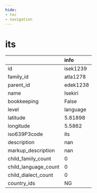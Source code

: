 ```yaml
---
hide:
- toc
- navigation
---
```

# its
|                      | info     |
|:---------------------|:---------|
| id                   | isek1239 |
| family_id            | atla1278 |
| parent_id            | edek1238 |
| name                 | Isekiri  |
| bookkeeping          | False    |
| level                | language |
| latitude             | 5.81898  |
| longitude            | 5.5862   |
| iso639P3code         | its      |
| description          | nan      |
| markup_description   | nan      |
| child_family_count   | 0        |
| child_language_count | 0        |
| child_dialect_count  | 0        |
| country_ids          | NG       |